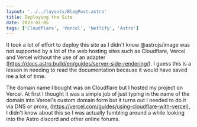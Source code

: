 ```yaml
---
layout: '../../layouts/BlogPost.astro'
title: Deploying the Site
date: 2023-02-05
tags: ['Cloudflare', 'Vercel', 'Netlify', 'Astro']
---
```


It took a lot of effort to deploy this site as I didn't know @astrojs/image was not supported by a lot of the web hosting sites such as Cloudflare, Vercel and Vercel without the use of an adapter (https://docs.astro.build/en/guides/server-side-rendering/). I guess this is a lesson in needing to read the documentation because it would have saved me a lot of time.

The domain name I bought was on Cloudflare but I hosted my project on Vercel. At first I thought it was a simple job of just typing in the name of the domain into Vercel's custom domain form but it turns out I needed to do it via DNS or proxy, (https://vercel.com/guides/using-cloudflare-with-vercel), I didn't know about this so I was actually fumbling around a while looking into the Astro discord and other online forums.

